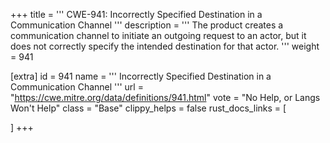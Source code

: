 +++
title = '''
CWE-941: Incorrectly Specified Destination in a Communication Channel
'''
description	= '''
The product creates a communication channel to initiate an outgoing request to an actor, but it does not correctly specify the intended destination for that actor.
'''
weight = 941

[extra]
id = 941
name = '''
Incorrectly Specified Destination in a Communication Channel
'''
url = "https://cwe.mitre.org/data/definitions/941.html"
vote = "No Help, or Langs Won't Help"
class = "Base"
clippy_helps = false
rust_docs_links = [
	
]
+++
